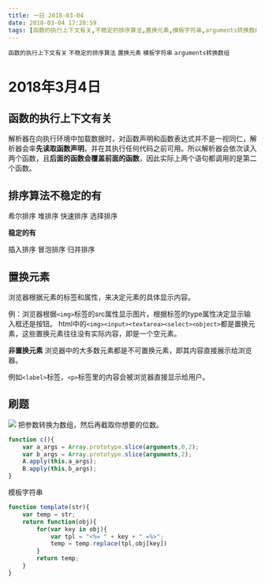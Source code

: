 ```yaml
---
title: 一日 2018-03-04
date: 2018-03-04 17:28:59
tags: [函数的执行上下文有关,不稳定的排序算法,置换元素,模板字符串,arguments转换数组]
---
```

`函数的执行上下文有关` `不稳定的排序算法` `置换元素` `模板字符串` `arguments转换数组`
<!--more-->
# 2018年3月4日
## 函数的执行上下文有关
解析器在向执行环境中加载数据时，对函数声明和函数表达式并不是一视同仁，解析器会率**先读取函数声明**，并在其执行任何代码之前可用。所以解析器会依次读入两个函数，且**后面的函数会覆盖前面的函数**，因此实际上两个语句都调用的是第二个函数。
## 排序算法不稳定的有
希尔排序 堆排序 快速排序 选择排序

**稳定的有**

插入排序 冒泡排序 归并排序

## 置换元素
浏览器根据元素的标签和属性，来决定元素的具体显示内容。

例：浏览器根据`<img>`标签的src属性显示图片。根据标签的type属性决定显示输入框还是按钮。
html中的`<img><input><textarea><select><object>`都是置换元素，这些置换元素往往没有实际内容，即是一个空元素。

**非置换元素**
浏览器中的大多数元素都是不可置换元素，即其内容直接展示给浏览器。

例如`<label>`标签，`<p>`标签里的内容会被浏览器直接显示给用户。

## 刷题
![](https://images2017.cnblogs.com/blog/1224833/201709/1224833-20170908154906319-1659477875.png)
把参数转换为数组，然后再截取你想要的位数。
```js
function c(){
    var a_args = Array.prototype.slice(arguments,0,2);
    var b_args = Array.prototype.slice(arguments,2);
    A.apply(this,a_args);
    B.apply(this,b_args);
}
```
模板字符串
```js
function template(str){
    var temp = str;
    return function(obj){
        for(var key in obj){
            var tpl = "<%= " + key + " =%>";
            temp = temp.replace(tpl,obj[key])
        }
        return temp;
    }
}
```